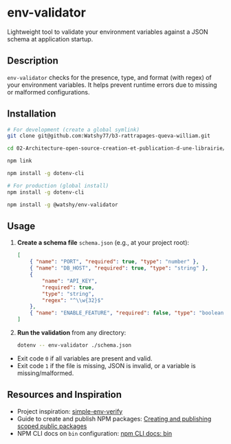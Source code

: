 # env-validator

Lightweight tool to validate your environment variables against a JSON schema at application startup.

## Description

`env-validator` checks for the presence, type, and format (with regex) of your environment variables. It helps prevent runtime errors due to missing or malformed configurations.

## Installation

```bash
# For development (create a global symlink)
git clone git@github.com:Watshy77/b3-rattrapages-queva-william.git

cd 02-Architecture-open-source-creation-et-publication-d-une-librairie/

npm link

npm install -g dotenv-cli

# For production (global install)
npm install -g dotenv-cli

npm install -g @watshy/env-validator
```

## Usage

1. **Create a schema file** `schema.json` (e.g., at your project root):

    ```json
    [
    	{ "name": "PORT", "required": true, "type": "number" },
    	{ "name": "DB_HOST", "required": true, "type": "string" },
    	{
    		"name": "API_KEY",
    		"required": true,
    		"type": "string",
    		"regex": "^\\w{32}$"
    	},
    	{ "name": "ENABLE_FEATURE", "required": false, "type": "boolean" }
    ]
    ```

2. **Run the validation** from any directory:
    ```bash
    dotenv -- env-validator ./schema.json
    ```

-   Exit code `0` if all variables are present and valid.
-   Exit code `1` if the file is missing, JSON is invalid, or a variable is missing/malformed.

## Resources and Inspiration

-   Project inspiration: [simple-env-verify](https://www.npmjs.com/package/simple-env-verify)
-   Guide to create and publish NPM packages: [Creating and publishing scoped public packages](https://docs.npmjs.com/creating-and-publishing-scoped-public-packages)
-   NPM CLI docs on `bin` configuration: [npm CLI docs: bin](https://docs.npmjs.com/cli/v11/configuring-npm/package-json#bin)
